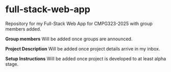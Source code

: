 # full-stack-web-app
Repository for my Full-Stack Web App for CMPG323-2025 with group members added.

**Group members**
Will be added once groups are announced.

**Project Description**
Will be added once project details arrive in my inbox.

**Setup Instructions**
Will be added once project is developed to at least alpha stage.
